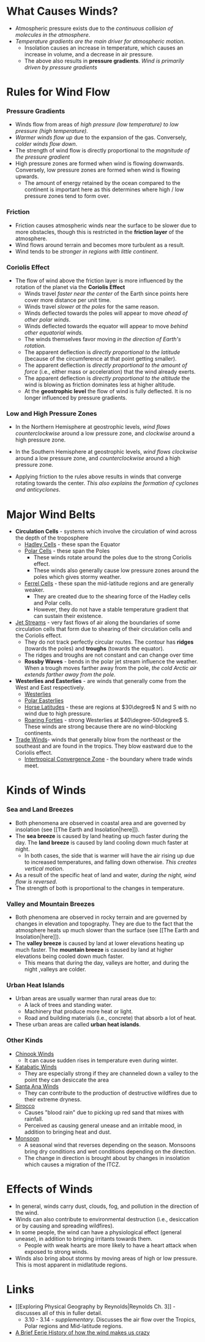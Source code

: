 # What Causes Winds?
* Atmospheric pressure exists due to the *continuous collision of molecules in the atmosphere*.
* *Temperature gradients are the main driver for atmospheric motion*. 
	* Insolation causes an increase in temperature, which causes an increase in volume, and a decrease in air pressure. 
	* The above also results in **pressure gradients**. *Wind is primarily driven by pressure gradients*
# Rules for Wind Flow
### Pressure Gradients
* Winds flow from areas of *high pressure (low temperature) to low pressure (high temperature).*
* *Warmer winds flow up* due to the expansion of the gas. Conversely, *colder winds flow down*.
* The strength of wind flow is directly proportional to the *magnitude of the pressure gradient*
* High pressure zones are formed when wind is flowing downwards. Conversely, low pressure zones are formed when wind is flowing upwards.
	* The amount of energy retained by the ocean compared to the continent is important here as this determines where high / low pressure zones tend to form over. 
### Friction
* Friction causes atmospheric winds near the surface to be slower due to more obstacles, though this is restricted in the **friction layer** of the atmosphere.
* Wind flows around terrain and becomes more turbulent as a result.
* Wind tends to be *stronger in regions with little continent*.
### Coriolis Effect
* The flow of wind above the friction layer is more influenced by the rotation of the planet via the **Coriolis Effect**
	* Winds travel *faster near the center* of the Earth since points here cover more distance per unit time.
	* Winds travel *slower at the poles* for the same reason.
	* Winds deflected towards the poles will appear to move *ahead of other polar winds*.
	* Winds deflected towards the equator will appear to move *behind other equatorial winds.*
	* The winds themselves favor moving *in the direction of Earth's rotation.*
	* The apparent deflection is *directly proportional to the latitude* (because of the circumference at that point getting smaller).
	* The apparent deflection is *directly  proportional to the amount of force* (i.e., either mass or acceleration) that the wind already exerts.
	* The apparent deflection is *directly proportional to the altitude* the wind is blowing as friction dominates less at higher altitude.
	* At the **geostrophic level** the flow of wind is fully deflected. It is no longer influenced by pressure gradients. 
### Low and High Pressure Zones
* In the Northern Hemisphere at geostrophic levels, *wind flows counterclockwise* around a low pressure zone, and *clockwise* around a high pressure zone. 
* In the Southern Hemisphere at geostrophic levels, *wind flows clockwise* around a low pressure zone, and *counterclockwise* around a high pressure zone.

* Applying friction to the rules above results in winds that converge rotating towards the center. *This also explains the formation of cyclones and anticyclones*. 
# Major Wind Belts
* **Circulation Cells** - systems which involve the circulation of wind across the depth of the troposphere
	* [Hadley Cells](https://en.wikipedia.org/wiki/Hadley_cell) - these span the Equator
	* [Polar Cells](https://en.wikipedia.org/wiki/Atmospheric_circulation#Polar_cell) - these span the Poles
		* These winds rotate around the poles due to the strong Coriolis effect.
		* These winds also generally cause low pressure zones around the poles which gives stormy weather.
	* [Ferrel Cells](https://en.wikipedia.org/wiki/Atmospheric_circulation) - these span the mid-latitude regions and are generally weaker.
		* They are created due to the shearing force of the Hadley cells and Polar cells.
		* However, they do not have a stable temperature gradient that can sustain their existence.
* [Jet Streams](https://en.wikipedia.org/wiki/Jet_stream) - very fast flows of air along the boundaries of some circulation cells that form due to shearing of their circulation cells and the Coriolis effect.
	* They do not track perfectly circular routes. The contour has **ridges** (towards the poles) and **troughs** (towards the equator). 
	* The ridges and troughs are not constant and can change over time
	* **Rossby Waves** - bends in the polar jet stream influence the weather. When a trough moves farther away from the pole, *the cold Arctic air extends farther away from the pole.* 
* **Westerlies and Easterlies** - are winds that generally come from the West and East respectively. 
	* [Westerlies](https://en.wikipedia.org/wiki/Westerlies)
	* [Polar Easterlies](https://en.wikipedia.org/wiki/Polar_easterlies)
	* [Horse Latitudes](https://en.wikipedia.org/wiki/Horse_latitudes) - these are regions at $30\degree$ N and S with no wind due to high pressure.
	* [Roaring Forties](https://en.wikipedia.org/wiki/Roaring_Forties) - strong Westerlies at $40\degree-50\degree$ S. These winds are strong because there are no wind-blocking continents.
* [Trade Winds](https://en.wikipedia.org/wiki/Trade_winds)- winds that generally blow from the northeast or the southeast and are found in the tropics.  They blow eastward due to the Coriolis effect.
	* [Intertropical Convergence Zone](https://en.wikipedia.org/wiki/Intertropical_Convergence_Zone) - the boundary where trade winds meet.
# Kinds of Winds
### Sea and Land Breezes
* Both phenomena are observed in coastal area and are governed by insolation (see [[The Earth and Insolation|here]]).
* The **sea breeze** is caused by land heating up much faster during the day. The **land breeze** is caused by land cooling down much faster at night.
	* In both cases, the side that is warmer will have the air rising up due to increased temperatures, and falling down otherwise. *This creates vertical motion*. 
* As a result of the specific heat of land and water, *during the night, wind flow is reversed*. 
* The strength of both is proportional to the changes in temperature. 
### Valley and Mountain Breezes
* Both phenomena are observed in rocky terrain and are governed by changes in elevation and topography. They are due to the fact that the atmosphere heats up much slower than the surface (see [[The Earth and Insolation|here]]).
* The **valley breeze** is caused by land at lower elevations heating up much faster. The **mountain breeze** is caused by land at higher elevations being cooled down much faster. 
	* This means that during the day, valleys are hotter, and during the night ,valleys are colder. 
### Urban Heat Islands
* Urban areas are usually warmer than rural areas due to:
	* A lack of trees and standing water.
	* Machinery that produce more heat or light. 
	* Road and building materials (i.e., concrete) that absorb a lot of heat.
* These urban areas are called **urban heat islands**. 
### Other Kinds
* [Chinook Winds](https://en.wikipedia.org/wiki/Chinook_wind) 
	* It can cause sudden rises in temperature even during winter. 
* [Katabatic Winds](https://en.wikipedia.org/wiki/Katabatic_wind) 
	* They are especially strong if they are channeled down a valley to the point they can desiccate the area
* [Santa Ana Winds](https://en.wikipedia.org/wiki/Santa_Ana_winds) 
	* They can contribute to the production of destructive wildfires due to their extreme dryness.
* [Sirocco](https://en.wikipedia.org/wiki/Sirocco)
	* Causes "blood rain" due to picking up red sand that mixes with rainfall.
	* Perceived as causing general unease and an irritable mood, in addition to bringing heat and dust. 
* [Monsoon](https://en.wikipedia.org/wiki/Monsoon)
	* A seasonal wind that reverses depending on the season. Monsoons bring dry conditions and wet conditions depending on the direction.
	* The change in direction is brought about by changes in insolation which causes a migration of the ITCZ.
# Effects of Winds
* In general, winds carry dust, clouds, fog, and pollution in the direction of the wind. 
* Winds can also contribute to environmental destruction (i.e., desiccation or by causing and spreading wildfires).
* In some people, the wind can have a physiological effect (general unease), in addition to bringing irritants towards them. 
	* People with weak hearts are more likely to have a heart attack when exposed to strong winds.
* Winds also bring about storms by moving areas of high or low pressure. This is most apparent in midlatitude regions.
# Links
* [[Exploring Physical Geography by Reynolds|Reynolds Ch. 3]] - discusses all of this in fuller detail.
	* 3.10 - 3.14 -  *supplementary*. Discusses the air flow over the Tropics, Polar regions and Mid-latitude regions.
*  [A Brief Eerie History of how the wind makes us crazy](https://lithub.com/a-brief-eerie-history-of-how-the-wind-makes-us-crazy/)
